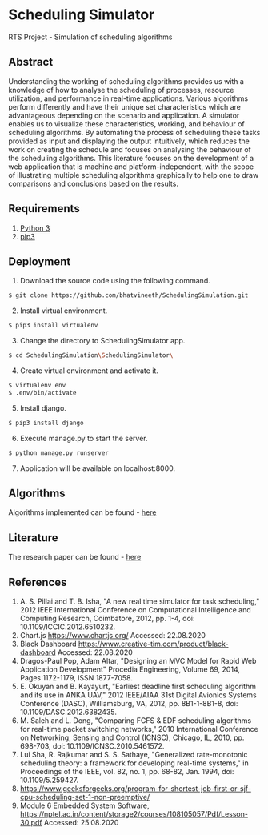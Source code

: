 # Scheduling Simulator
RTS Project - Simulation of scheduling algorithms

## Abstract
Understanding the working of scheduling algorithms provides us with a knowledge of how to analyse the scheduling of processes, resource utilization, and performance in real-time applications. Various algorithms perform differently and have their unique set characteristics which are advantageous depending on the scenario and application. A simulator enables us to visualize these characteristics, working, and behaviour of scheduling algorithms. By automating the process of scheduling these tasks provided as input and displaying the output intuitively, which reduces the work on creating the schedule and focuses on analysing the behaviour of the scheduling algorithms. This literature focuses on the development of a web application that is machine and platform-independent, with the scope of illustrating multiple scheduling algorithms graphically to help one to draw comparisons and conclusions based on the results.

## Requirements
1. [Python 3](https://www.python.org/downloads/)
2. [pip3](https://pip.pypa.io/en/stable/)

## Deployment

1. Download the source code using the following command.
```bash
$ git clone https://github.com/bhatvineeth/SchedulingSimulation.git
```
2. Install virtual environment.
```bash
$ pip3 install virtualenv
```
3. Change the directory to SchedulingSimulator app.
```bash
$ cd SchedulingSimulation\SchedulingSimulator\
```
4. Create virtual environment and activate it.
```bash
$ virtualenv env
$ .env/bin/activate
```
5. Install django.
```bash
$ pip3 install django
```
6. Execute manage.py to start the server.
```bash
$ python manage.py runserver
```
7. Application will be available on localhost:8000.

## Algorithms
Algorithms implemented can be found - [here](./Documentation/Algorithms/README.md)

## Literature
The research paper can be found - [here](./Documentation/Research-Paper/Scheduling_Simulator.pdf)

## References
1. A. S. Pillai and T. B. Isha, "A new real time simulator for task scheduling," 2012 IEEE International Conference on Computational Intelligence and Computing Research, Coimbatore, 2012, pp. 1-4, doi: 10.1109/ICCIC.2012.6510232.
2. Chart.js https://www.chartjs.org/ Accessed: 22.08.2020
3. Black Dashboard https://www.creative-tim.com/product/black-dashboard Accessed: 22.08.2020
4. Dragos-Paul Pop, Adam Altar, "Designing an MVC Model for Rapid Web Application Development" Procedia Engineering, Volume 69, 2014, Pages 1172-1179, ISSN 1877-7058.
5. E. Okuyan and B. Kayayurt, "Earliest deadline first scheduling algorithm and its use in ANKA UAV," 2012 IEEE/AIAA 31st Digital Avionics Systems Conference (DASC), Williamsburg, VA, 2012, pp. 8B1-1-8B1-8, doi: 10.1109/DASC.2012.6382435.
6. M. Saleh and L. Dong, "Comparing FCFS \& EDF scheduling algorithms for real-time packet switching networks," 2010 International Conference on Networking, Sensing and Control (ICNSC), Chicago, IL, 2010, pp. 698-703, doi: 10.1109/ICNSC.2010.5461572.
7. Lui Sha, R. Rajkumar and S. S. Sathaye, "Generalized rate-monotonic scheduling theory: a framework for developing real-time systems," in Proceedings of the IEEE, vol. 82, no. 1, pp. 68-82, Jan. 1994, doi: 10.1109/5.259427.
8. https://www.geeksforgeeks.org/program-for-shortest-job-first-or-sjf-cpu-scheduling-set-1-non-preemptive/
9. Module 6 Embedded System Software, https://nptel.ac.in/content/storage2/courses/108105057/Pdf/Lesson-30.pdf Accessed: 25.08.2020
